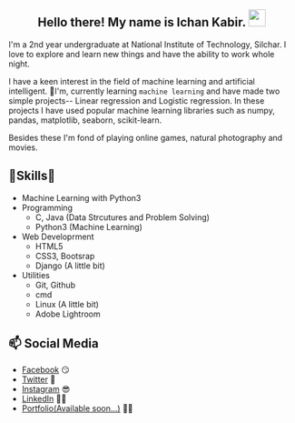 <h2 align="center">Hello there! My name is Ichan Kabir. <img src="https://raw.githubusercontent.com/MartinHeinz/MartinHeinz/master/wave.gif" width="30px"></h2>

I'm a 2nd year undergraduate at National Institute of Technology, Silchar. I love to explore and learn new things and have the ability to work whole night.

I have a keen  interest in the field of machine learning and artificial intelligent. 🌱I'm, currently learning `machine learning` and have made two simple projects-- Linear regression and Logistic regression. In these projects I have used popular machine learning libraries such as numpy, pandas, matplotlib, seaborn, scikit-learn.

Besides these I'm fond of playing online games, natural photography and movies.

## 🎉Skills🎉
- Machine Learning with Python3
- Programming
    - C, Java (Data Strcutures and Problem Solving)
    - Python3 (Machine Learning)
- Web Developrment
    - HTML5
    - CSS3, Bootsrap
    - Django (A little bit)
- Utilities
    - Git, Github
    - cmd
    - Linux (A little bit)
    - Adobe Lightroom
## 📫 Social Media
- [Facebook](https://https://www.facebook.com/ikabir21/) 😏
- [Twitter](https://twitter.com/ikabir_21/) 🐤
- [Instagram](https://www.instagram.com/i.k.a.b.i.r/) 😎
- [LinkedIn](https://www.linkedin.com/in/ikabir/) 👨💼
- [Portfolio(Available soon...)](#) 🔗🔗
<!-- [Website](https://stephenajulu.com) 😏🔗 -->
<!-- [Blog](https://ajulusthoughts.wordpress.com) 🤓💻 -->

<!--
**ikabir21/ikabir21** is a ✨ _special_ ✨ repository because its `README.md` (this file) appears on your GitHub profile.

Here are some ideas to get you started:

- 🔭 I’m currently working on ...
- 🌱 I’m currently learning ...
- 👯 I’m looking to collaborate on ...
- 🤔 I’m looking for help with ...
- 💬 Ask me about ...
- 📫 How to reach me: ...
- 😄 Pronouns: ...
- ⚡ Fun fact: ...
-->
<!-- ![Kabir's Github Stats](https://github-readme-stats.vercel.app/api?username=ikabir21&show_icons=true&theme=radical) -->
